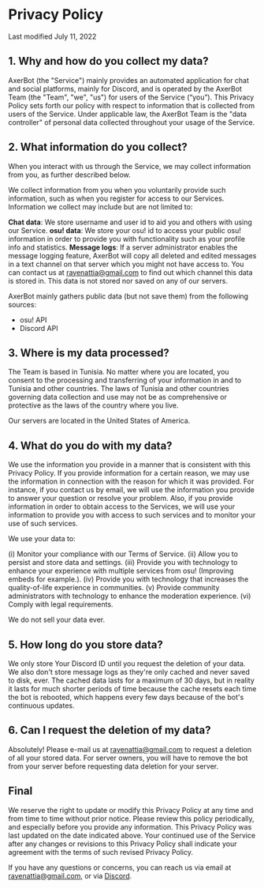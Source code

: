 # Privacy Policy

Last modified July 11, 2022

## 1. Why and how do you collect my data?

AxerBot (the "Service") mainly provides an automated application for chat and social platforms, mainly for Discord, and is operated by the AxerBot Team (the "Team", "we", "us") for users of the Service (“you”). This Privacy Policy sets forth our policy with respect to information that is collected from users of the Service. Under applicable law, the AxerBot Team is the "data controller" of personal data collected throughout your usage of the Service.

## 2. What information do you collect?

When you interact with us through the Service, we may collect information from you, as further described below.

We collect information from you when you voluntarily provide such information, such as when you register for access to our Services. Information we collect may include but are not limited to:

**Chat data**: We store username and user id to aid you and others with using our Service.
**osu! data**: We store your osu! id to access your public osu! information in order to provide you with functionality such as your profile info and statistics.
**Message logs**: If a server administrator enables the message logging feature, AxerBot will copy all deleted and edited messages in a text channel on that server which you might not have access to.
You can contact us at rayenattia@gmail.com to find out which channel this data is stored in. This data is not stored nor saved on any of our servers.

AxerBot mainly gathers public data (but not save them) from the following sources:

- osu! API
- Discord API

## 3. Where is my data processed?

The Team is based in Tunisia. No matter where you are located, you consent to the processing and transferring of your information in and to Tunisia and other countries. The laws of Tunisia and other countries governing data collection and use may not be as comprehensive or protective as the laws of the country where you live.

Our servers are located in the United States of America.

## 4. What do you do with my data?

We use the information you provide in a manner that is consistent with this Privacy Policy. If you provide information for a certain reason, we may use the information in connection with the reason for which it was provided. For instance, if you contact us by email, we will use the information you provide to answer your question or resolve your problem. Also, if you provide information in order to obtain access to the Services, we will use your information to provide you with access to such services and to monitor your use of such services.

We use your data to:

(i) Monitor your compliance with our Terms of Service.
(ii) Allow you to persist and store data and settings.
(iii) Provide you with technology to enhance your experience with multiple services from osu! (Improving embeds for example.).
(iv) Provide you with technology that increases the quality-of-life experience in communities.
(v) Provide community administrators with technology to enhance the moderation experience.
(vi) Comply with legal requirements.

We do not sell your data ever.

## 5. How long do you store data?

We only store Your Discord ID until you request the deletion of your data. We also don't store message logs as they're only cached and never saved to disk, ever.
The cached data lasts for a maximum of 30 days, but in reality it lasts for much shorter periods of time because the cache resets each time the bot is rebooted, which happens every few days because of the bot's continuous updates.

## 6. Can I request the deletion of my data?

Absolutely! Please e-mail us at rayenattia@gmail.com to request a deletion of all your stored data.
For server owners, you will have to remove the bot from your server before requesting data deletion for your server.

## Final

We reserve the right to update or modify this Privacy Policy at any time and from time to time without prior notice. Please review this policy periodically, and especially before you provide any information. This Privacy Policy was last updated on the date indicated above. Your continued use of the Service after any changes or revisions to this Privacy Policy shall indicate your agreement with the terms of such revised Privacy Policy.

If you have any questions or concerns, you can reach us via email at rayenattia@gmail.com, or via [Discord](https://discord.gg/MAsnz96qGy).
